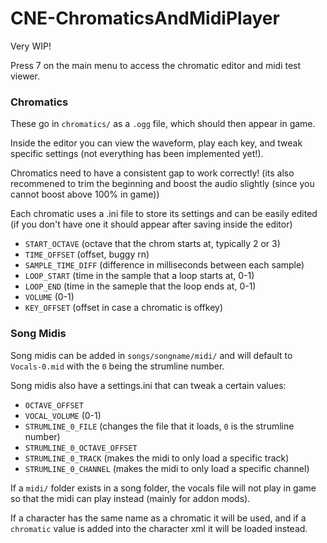 # CNE-ChromaticsAndMidiPlayer
 
Very WIP!

Press 7 on the main menu to access the chromatic editor and midi test viewer.

### Chromatics

These go in ```chromatics/``` as a ```.ogg``` file, which should then appear in game.

Inside the editor you can view the waveform, play each key, and tweak specific settings (not everything has been implemented yet!).

Chromatics need to have a consistent gap to work correctly! (its also recommened to trim the beginning and boost the audio slightly (since you cannot boost above 100% in game))

Each chromatic uses a .ini file to store its settings and can be easily edited (if you don't have one it should appear after saving inside the editor)
- ```START_OCTAVE``` (octave that the chrom starts at, typically 2 or 3)
- ```TIME_OFFSET``` (offset, buggy rn)
- ```SAMPLE_TIME_DIFF``` (difference in milliseconds between each sample)
- ```LOOP_START``` (time in the sample that a loop starts at, 0-1)
- ```LOOP_END``` (time in the sameple that the loop ends at, 0-1)
- ```VOLUME``` (0-1)
- ```KEY_OFFSET``` (offset in case a chromatic is offkey)



### Song Midis

Song midis can be added in ```songs/songname/midi/``` and will default to `Vocals-0.mid` with the `0` being the strumline number.

Song midis also have a settings.ini that can tweak a certain values:
- ```OCTAVE_OFFSET```
- ```VOCAL_VOLUME``` (0-1)
- ```STRUMLINE_0_FILE``` (changes the file that it loads, ```0``` is the strumline number)
- ```STRUMLINE_0_OCTAVE_OFFSET```
- ```STRUMLINE_0_TRACK``` (makes the midi to only load a specific track)
- ```STRUMLINE_0_CHANNEL``` (makes the midi to only load a specific channel)


If a ```midi/``` folder exists in a song folder, the vocals file will not play in game so that the midi can play instead (mainly for addon mods).

If a character has the same name as a chromatic it will be used, and if a ```chromatic``` value is added into the character xml it will be loaded instead.
